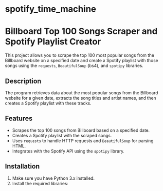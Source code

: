 # spotify_time_machine
# Billboard Top 100 Songs Scraper and Spotify Playlist Creator

This project allows you to scrape the top 100 most popular songs from the Billboard website on a specified date and create a Spotify playlist with those songs using the `requests`, `BeautifulSoup` (bs4), and `spotipy` libraries.

## Description

The program retrieves data about the most popular songs from the Billboard website for a given date, extracts the song titles and artist names, and then creates a Spotify playlist with these tracks.

## Features

- Scrapes the top 100 songs from Billboard based on a specified date.
- Creates a Spotify playlist with the scraped songs.
- Uses `requests` to handle HTTP requests and `BeautifulSoup` for parsing HTML.
- Integrates with the Spotify API using the `spotipy` library.

## Installation

1. Make sure you have Python 3.x installed.
2. Install the required libraries:
